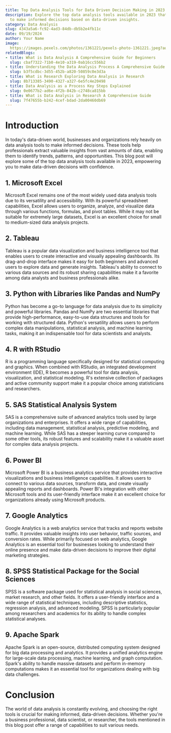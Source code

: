 ```yaml
---
title: Top Data Analysis Tools for Data Driven Decision Making in 2023
description: Explore the top data analysis tools available in 2023 that empower professionals
  to make informed decisions based on data-driven insights.
category: Data Analysis
slug: 4343a5a6-fc92-4ad3-84db-db5b2e4fb11c
date: 09/19/2024
author: Your Name
image: 
  https://images.pexels.com/photos/1361221/pexels-photo-1361221.jpeg?auto=compress&cs=tinysrgb&w=600
relatedBlogs:
- title: What is Data Analysis A Comprehensive Guide for Beginners
  slug: cbaf7322-71b0-4e10-a319-0ab16cc556b2
- title: Understanding the Data Analysis Process A Comprehensive Guide
  slug: b3f5cdbc-3d55-452b-a820-50859c0e3d3a
- title: What is Research Exploring Data Analysis in Research
  slug: 8b713385-3490-4327-a327-6e5fc4e20498
- title: Data Analysis as a Process Key Steps Explained
  slug: 0e0677b2-ad6e-4f2b-842b-c2748ca815bb
- title: What is Data Analysis in Research A Comprehensive Guide
  slug: 7f47655b-b242-4cef-bdad-2da00460db69
---
```


# Introduction

In today's data-driven world, businesses and organizations rely heavily on data analysis tools to make informed decisions. These tools help professionals extract valuable insights from vast amounts of data, enabling them to identify trends, patterns, and opportunities. This blog post will explore some of the top data analysis tools available in 2023, empowering you to make data-driven decisions with confidence.

## 1. Microsoft Excel

Microsoft Excel remains one of the most widely used data analysis tools due to its versatility and accessibility. With its powerful spreadsheet capabilities, Excel allows users to organize, analyze, and visualize data through various functions, formulas, and pivot tables. While it may not be suitable for extremely large datasets, Excel is an excellent choice for small to medium-sized data analysis projects.

## 2. Tableau

Tableau is a popular data visualization and business intelligence tool that enables users to create interactive and visually appealing dashboards. Its drag-and-drop interface makes it easy for both beginners and advanced users to explore data and generate insights. Tableau's ability to connect to various data sources and its robust sharing capabilities make it a favorite among data analysts and business professionals alike.

## 3. Python with Libraries like Pandas and NumPy

Python has become a go-to language for data analysis due to its simplicity and powerful libraries. Pandas and NumPy are two essential libraries that provide high-performance, easy-to-use data structures and tools for working with structured data. Python's versatility allows users to perform complex data manipulations, statistical analysis, and machine learning tasks, making it an indispensable tool for data scientists and analysts.

## 4. R with RStudio

R is a programming language specifically designed for statistical computing and graphics. When combined with RStudio, an integrated development environment (IDE), R becomes a powerful tool for data analysis, visualization, and statistical modeling. R's extensive collection of packages and active community support make it a popular choice among statisticians and researchers.

## 5. SAS Statistical Analysis System

SAS is a comprehensive suite of advanced analytics tools used by large organizations and enterprises. It offers a wide range of capabilities, including data management, statistical analysis, predictive modeling, and machine learning. While SAS has a steeper learning curve compared to some other tools, its robust features and scalability make it a valuable asset for complex data analysis projects.

## 6. Power BI

Microsoft Power BI is a business analytics service that provides interactive visualizations and business intelligence capabilities. It allows users to connect to various data sources, transform data, and create visually appealing reports and dashboards. Power BI's integration with other Microsoft tools and its user-friendly interface make it an excellent choice for organizations already using Microsoft products.

## 7. Google Analytics

Google Analytics is a web analytics service that tracks and reports website traffic. It provides valuable insights into user behavior, traffic sources, and conversion rates. While primarily focused on web analytics, Google Analytics is an essential tool for businesses looking to understand their online presence and make data-driven decisions to improve their digital marketing strategies.

## 8. SPSS Statistical Package for the Social Sciences

SPSS is a software package used for statistical analysis in social sciences, market research, and other fields. It offers a user-friendly interface and a wide range of statistical techniques, including descriptive statistics, regression analysis, and advanced modeling. SPSS is particularly popular among researchers and academics for its ability to handle complex statistical analyses.

## 9. Apache Spark

Apache Spark is an open-source, distributed computing system designed for big data processing and analytics. It provides a unified analytics engine for large-scale data processing, machine learning, and graph computation. Spark's ability to handle massive datasets and perform in-memory computations makes it an essential tool for organizations dealing with big data challenges.

# Conclusion

The world of data analysis is constantly evolving, and choosing the right tools is crucial for making informed, data-driven decisions. Whether you're a business professional, data scientist, or researcher, the tools mentioned in this blog post offer a range of capabilities to suit various needs.